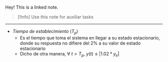 Hey! This is a linked note.

>[!Info]
>Use this note for auxiliar tasks

---

- _Tiempo de establecimiento_ ($T_{p}$)
	- Es el tiempo que toma el sistema en llegar a su estado estacionario, donde su respuesta no difiere del $2\%$ a su valor de estado estacionario
	- Dicho de otra manera, $\forall$ $t > T_{p}$,  $y(t) \leq |1.02*y_{e}|$
